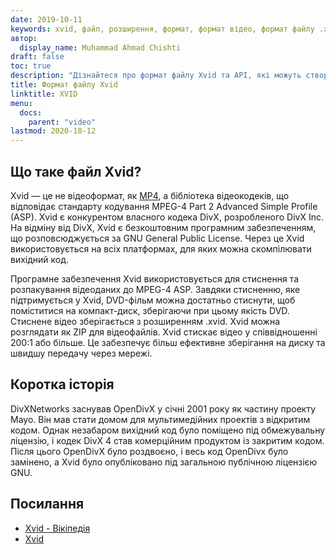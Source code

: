 ```yaml
---
date: 2019-10-11
keywords: xvid, файл, розширення, формат, формат відео, формат файлу .xvid, формат файлу xvid, розширення .xvid, розширення xvid, як відкрити файл xvid
автор:
  display_name: Muhammad Ahmad Chishti
draft: false
toc: true
description: "Дізнайтеся про формат файлу Xvid та API, які можуть створювати та відкривати файли Xvid"
title: Формат файлу Xvid
linktitle: XVID
menu:
  docs:
    parent: "video"
lastmod: 2020-18-12
---
```


## Що таке файл Xvid? ##

Xvid — це не відеоформат, як [MP4](/uk/video/mp4/), а бібліотека відеокодеків, що відповідає стандарту кодування MPEG-4 Part 2 Advanced Simple Profile (ASP). Xvid є конкурентом власного кодека DivX, розробленого DivX Inc. На відміну від DivX, Xvid є безкоштовним програмним забезпеченням, що розповсюджується за GNU General Public License. Через це Xvid використовується на всіх платформах, для яких можна скомпілювати вихідний код.

Програмне забезпечення Xvid використовується для стиснення та розпакування відеоданих до MPEG-4 ASP. Завдяки стисненню, яке підтримується у Xvid, DVD-фільм можна достатньо стиснути, щоб поміститися на компакт-диск, зберігаючи при цьому якість DVD. Стиснене відео зберігається з розширенням .xvid. Xvid можна розглядати як ZIP для відеофайлів. Xvid стискає відео у співвідношенні 200:1 або більше. Це забезпечує більш ефективне зберігання на диску та швидшу передачу через мережі.

## Коротка історія ##

DivXNetworks заснував OpenDivX у січні 2001 року як частину проекту Mayo. Він мав стати домом для мультимедійних проектів з відкритим кодом. Однак незабаром вихідний код було поміщено під обмежувальну ліцензію, і кодек DivX 4 став комерційним продуктом із закритим кодом. Після цього OpenDivX було роздвоєно, і весь код OpenDivx було замінено, а Xvid було опубліковано під загальною публічною ліцензією GNU.

## Посилання ##

- [Xvid - Вікіпедія](https://en.wikipedia.org/wiki/Xvid)
- [Xvid](https://www.xvid.com/)
